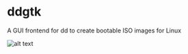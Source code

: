 # ddgtk
A GUI frontend for dd to create bootable ISO images for Linux



![alt text](https://i.imgur.com/MXhMWKa.png)
